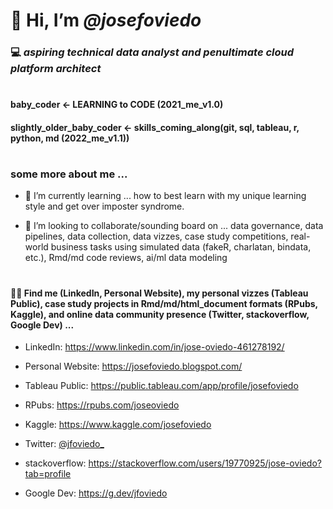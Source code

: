 # 👋 Hi, I’m *@josefoviedo*

### 💻 *aspiring technical data analyst and penultimate cloud platform architect*

#

#### baby_coder <- LEARNING to CODE (2021_me_v1.0)

#### slightly_older_baby_coder <- skills_coming_along(git, sql, tableau, r, python, md (2022_me_v1.1))

# 

### some more about me ...

* 🌱 I’m currently learning ... how to best learn with my unique learning style and get over imposter syndrome. 

* 💞️ I’m looking to collaborate/sounding board on ... data governance, data pipelines, data collection, data vizzes, case study competitions, real-world business tasks using simulated data (fakeR, charlatan, bindata, etc.), Rmd/md code reviews, ai/ml data modeling

#

#### 👀🔎 Find me (LinkedIn, Personal Website), my personal vizzes (Tableau Public), case study projects in Rmd/md/html_document formats (RPubs, Kaggle), and online data community presence (Twitter, stackoverflow, Google Dev) ... 


* LinkedIn: https://www.linkedin.com/in/jose-oviedo-461278192/

* Personal Website: https://josefoviedo.blogspot.com/

* Tableau Public: https://public.tableau.com/app/profile/josefoviedo

* RPubs: https://rpubs.com/joseoviedo

* Kaggle: https://www.kaggle.com/josefoviedo

* Twitter: [@jfoviedo_](https://twitter.com/josefoviedo_)

* stackoverflow: https://stackoverflow.com/users/19770925/jose-oviedo?tab=profile

* Google Dev: https://g.dev/jfoviedo

